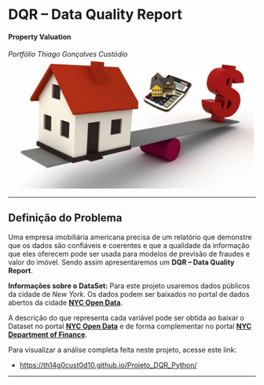 # DQR – Data Quality Report
#### Property Valuation
*Portfólio Thiago Gonçalves Custódio*
![House](HouseValuation.png)

---

## **Definição do Problema**

Uma empresa imobiliária americana precisa de um relatório que demonstre que os dados são confiáveis e coerentes e que a qualidade da informação que eles oferecem pode ser usada para modelos de previsão de fraudes e valor do imóvel. Sendo assim apresentaremos um **DQR – Data Quality Report**.

**Informações sobre o DataSet:** Para este projeto usaremos dados públicos da cidade de *New York*. Os dados podem ser baixados no portal de dados abertos da cidade [**NYC Open Data**](https://data.cityofnewyork.us/Housing-Development/Property-Valuation-and-Assessment-Data/rgy2-tti8).

A descrição do que representa cada variável pode ser obtida ao baixar o Dataset no portal [**NYC Open Data**](https://data.cityofnewyork.us/Housing-Development/Property-Valuation-and-Assessment-Data/rgy2-tti8) e de forma complementar no portal [**NYC Department of Finance**](https://www1.nyc.gov/site/finance/taxes/definitions-of-property-assessment-terms.page).

Para visualizar a análise completa feita neste projeto, acesse este link:

* https://th14g0cust0d10.github.io/Projeto_DQR_Python/

---
